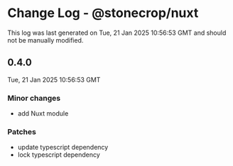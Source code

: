 # Change Log - @stonecrop/nuxt

This log was last generated on Tue, 21 Jan 2025 10:56:53 GMT and should not be manually modified.

## 0.4.0
Tue, 21 Jan 2025 10:56:53 GMT

### Minor changes

- add Nuxt module

### Patches

- update typescript dependency
- lock typescript dependency

